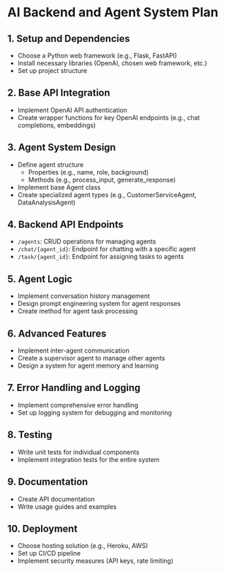 # AI Backend and Agent System Plan

## 1. Setup and Dependencies
- Choose a Python web framework (e.g., Flask, FastAPI)
- Install necessary libraries (OpenAI, chosen web framework, etc.)
- Set up project structure

## 2. Base API Integration
- Implement OpenAI API authentication
- Create wrapper functions for key OpenAI endpoints (e.g., chat completions, embeddings)

## 3. Agent System Design
- Define agent structure
    - Properties (e.g., name, role, background)
    - Methods (e.g., process_input, generate_response)
- Implement base Agent class
- Create specialized agent types (e.g., CustomerServiceAgent, DataAnalysisAgent)

## 4. Backend API Endpoints
- `/agents`: CRUD operations for managing agents
- `/chat/{agent_id}`: Endpoint for chatting with a specific agent
- `/task/{agent_id}`: Endpoint for assigning tasks to agents

## 5. Agent Logic
- Implement conversation history management
- Design prompt engineering system for agent responses
- Create method for agent task processing

## 6. Advanced Features
- Implement inter-agent communication
- Create a supervisor agent to manage other agents
- Design a system for agent memory and learning

## 7. Error Handling and Logging
- Implement comprehensive error handling
- Set up logging system for debugging and monitoring

## 8. Testing
- Write unit tests for individual components
- Implement integration tests for the entire system

## 9. Documentation
- Create API documentation
- Write usage guides and examples

## 10. Deployment
- Choose hosting solution (e.g., Heroku, AWS)
- Set up CI/CD pipeline
- Implement security measures (API keys, rate limiting)

